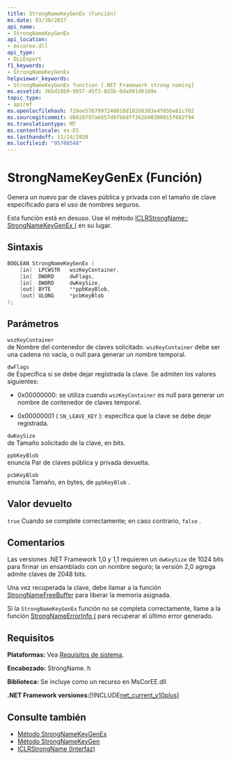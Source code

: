 ```yaml
---
title: StrongNameKeyGenEx (Función)
ms.date: 03/30/2017
api_name:
- StrongNameKeyGenEx
api_location:
- mscoree.dll
api_type:
- DLLExport
f1_keywords:
- StrongNameKeyGenEx
helpviewer_keywords:
- StrongNameKeyGenEx function [.NET Framework strong naming]
ms.assetid: 36bd10b9-9857-45f3-8d3b-0da091d6169e
topic_type:
- apiref
ms.openlocfilehash: f28ee5767997240018d182b8303e4f65be81c702
ms.sourcegitcommit: d8020797a6657d0fbbdff362b80300815f682f94
ms.translationtype: MT
ms.contentlocale: es-ES
ms.lasthandoff: 11/24/2020
ms.locfileid: "95708548"
---
```

# <a name="strongnamekeygenex-function"></a>StrongNameKeyGenEx (Función)

Genera un nuevo par de claves pública y privada con el tamaño de clave especificado para el uso de nombres seguros.  
  
 Esta función está en desuso. Use el método [ICLRStrongName:: StrongNameKeyGenEx (](../hosting/iclrstrongname-strongnamekeygenex-method.md) en su lugar.  
  
## <a name="syntax"></a>Sintaxis  
  
```cpp  
BOOLEAN StrongNameKeyGenEx (  
    [in]  LPCWSTR   wszKeyContainer,  
    [in]  DWORD     dwFlags,  
    [in]  DWORD     dwKeySize,  
    [out] BYTE      **ppbKeyBlob,  
    [out] ULONG     *pcbKeyBlob  
);  
```  
  
## <a name="parameters"></a>Parámetros  

 `wszKeyContainer`  
 de Nombre del contenedor de claves solicitado. `wszKeyContainer` debe ser una cadena no vacía, o null para generar un nombre temporal.  
  
 `dwFlags`  
 de Especifica si se debe dejar registrada la clave. Se admiten los valores siguientes:  
  
- 0x00000000: se utiliza cuando `wszKeyContainer` es null para generar un nombre de contenedor de claves temporal.  
  
- 0x00000001 ( `SN_LEAVE_KEY` ): especifica que la clave se debe dejar registrada.  
  
 `dwKeySize`  
 de Tamaño solicitado de la clave, en bits.  
  
 `ppbKeyBlob`  
 enuncia Par de claves pública y privada devuelta.  
  
 `pcbKeyBlob`  
 enuncia Tamaño, en bytes, de `ppbKeyBlob` .  
  
## <a name="return-value"></a>Valor devuelto  

 `true` Cuando se complete correctamente; en caso contrario, `false` .  
  
## <a name="remarks"></a>Comentarios  

 Las versiones .NET Framework 1,0 y 1,1 requieren un `dwKeySize` de 1024 bits para firmar un ensamblado con un nombre seguro; la versión 2,0 agrega admite claves de 2048 bits.  
  
 Una vez recuperada la clave, debe llamar a la función [StrongNameFreeBuffer](strongnamefreebuffer-function.md) para liberar la memoria asignada.  
  
 Si la `StrongNameKeyGenEx` función no se completa correctamente, llame a la función [StrongNameErrorInfo (](strongnameerrorinfo-function.md) para recuperar el último error generado.  
  
## <a name="requirements"></a>Requisitos  

 **Plataformas:** Vea [Requisitos de sistema](../../get-started/system-requirements.md).  
  
 **Encabezado:** StrongName. h  
  
 **Biblioteca:** Se incluye como un recurso en MsCorEE.dll  
  
 **.NET Framework versiones:**[!INCLUDE[net_current_v10plus](../../../../includes/net-current-v10plus-md.md)]  
  
## <a name="see-also"></a>Consulte también

- [Método StrongNameKeyGenEx](../hosting/iclrstrongname-strongnamekeygenex-method.md)
- [Método StrongNameKeyGen](../hosting/iclrstrongname-strongnamekeygen-method.md)
- [ICLRStrongName (Interfaz)](../hosting/iclrstrongname-interface.md)
